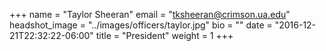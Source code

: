 +++
name = "Taylor Sheeran"
email = "tksheeran@crimson.ua.edu"
headshot_image = "../images/officers/taylor.jpg"
bio = ""
date = "2016-12-21T22:32:22-06:00"
title = "President"
weight = 1
+++
